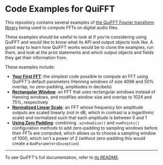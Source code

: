 # Code Examples for QuiFFT

This repository contains several examples of [the QuiFFT Fourier transform library](https://www.github.com/mileshenrichs/QuiFFT) being used to compute FFTs on digital audio files.  

These examples should be useful to look at if you're considering using QuiFFT and would like to know what its API and output objects look like.  A good way to learn how QuiFFT works would be to clone the examples, run them, and look at the print statements and which output objects and fields they get their information from.

These examples include:

- [__Your First FFT__](https://github.com/mileshenrichs/quifft-examples/blob/master/src/main/java/yourfirstfft/YourFirstFFT.java): the simplest code possible to compute an FFT using QuiFFT's default parameters (Hanning windows of size 4096 and 50% overlap, no zero-padding, amplitudes in decibels)
- [__Rectangular Window__](https://github.com/mileshenrichs/quifft-examples/blob/master/src/main/java/customizedparams/SmallRectangularWindow.java): an FFT that uses rectangular windows instead of Hanning windows, and modifies window size and overlap to 1024 and 75%, respectively
- [__Normalized Linear Scale__](https://github.com/mileshenrichs/quifft-examples/blob/master/src/main/java/customizedparams/NormalizedLinearScale.java): an FFT whose frequency bin amplitude outputs are scaled linearly (not in dB, which in contrast is a logarithmic scale) and normalized such that each amplitude is between 0 and 1
- [__Using Zero Padding__](https://github.com/mileshenrichs/quifft-examples/blob/master/src/main/java/customizedparams/UsingZeroPadding.java): combining `.windowSize()` and `numPoints()` configuration methods to add zero-padding to sampling windows before their FFTs are computed, which allows us to choose a sampling window of 1000, which isn't a power of 2 (without zero-padding this would create a `BadParametersException`)

---

To see QuiFFT's full documentation, refer to [its README](https://github.com/mileshenrichs/QuiFFT/blob/master/README.md).